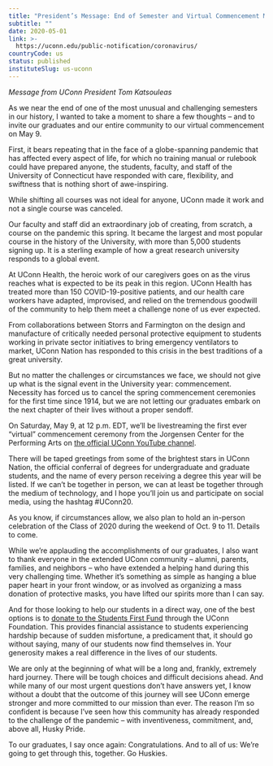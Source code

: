 ```yaml
---
title: "President’s Message: End of Semester and Virtual Commencement May 9"
subtitle: ""
date: 2020-05-01
link: >-
  https://uconn.edu/public-notification/coronavirus/
countryCode: us
status: published
instituteSlug: us-uconn
---
```

_Message from UConn President Tom Katsouleas_

As we near the end of one of the most unusual and challenging semesters in our history, I wanted to take a moment to share a few thoughts – and to invite our graduates and our entire community to our virtual commencement on May 9.

First, it bears repeating that in the face of a globe-spanning pandemic that has affected every aspect of life, for which no training manual or rulebook could have prepared anyone, the students, faculty, and staff of the University of Connecticut have responded with care, flexibility, and swiftness that is nothing short of awe-inspiring.

While shifting all courses was not ideal for anyone, UConn made it work and not a single course was canceled.

Our faculty and staff did an extraordinary job of creating, from scratch, a course on the pandemic this spring. It became the largest and most popular course in the history of the University, with more than 5,000 students signing up. It is a sterling example of how a great research university responds to a global event.

At UConn Health, the heroic work of our caregivers goes on as the virus reaches what is expected to be its peak in this region. UConn Health has treated more than 150 COVID-19-positive patients, and our health care workers have adapted, improvised, and relied on the tremendous goodwill of the community to help them meet a challenge none of us ever expected.

From collaborations between Storrs and Farmington on the design and manufacture of critically needed personal protective equipment to students working in private sector initiatives to bring emergency ventilators to market, UConn Nation has responded to this crisis in the best traditions of a great university.

But no matter the challenges or circumstances we face, we should not give up what is the signal event in the University year: commencement. Necessity has forced us to cancel the spring commencement ceremonies for the first time since 1914, but we are not letting our graduates embark on the next chapter of their lives without a proper sendoff.

On Saturday, May 9, at 12 p.m. EDT, we’ll be livestreaming the first ever “virtual” commencement ceremony from the Jorgensen Center for the Performing Arts on [the official UConn YouTube channel](https://www.youtube.com/uconn).

There will be taped greetings from some of the brightest stars in UConn Nation, the official conferral of degrees for undergraduate and graduate students, and the name of every person receiving a degree this year will be listed. If we can’t be together in person, we can at least be together through the medium of technology, and I hope you’ll join us and participate on social media, using the hashtag #UConn20.

As you know, if circumstances allow, we also plan to hold an in-person celebration of the Class of 2020 during the weekend of Oct. 9 to 11. Details to come.

While we’re applauding the accomplishments of our graduates, I also want to thank everyone in the extended UConn community – alumni, parents, families, and neighbors – who have extended a helping hand during this very challenging time. Whether it’s something as simple as hanging a blue paper heart in your front window, or as involved as organizing a mass donation of protective masks, you have lifted our spirits more than I can say.

And for those looking to help our students in a direct way, one of the best options is to [donate to the Students First Fund](https://www.foundation.uconn.edu/fund/students-first-fund/) through the UConn Foundation. This provides financial assistance to students experiencing hardship because of sudden misfortune, a predicament that, it should go without saying, many of our students now find themselves in. Your generosity makes a real difference in the lives of our students.

We are only at the beginning of what will be a long and, frankly, extremely hard journey. There will be tough choices and difficult decisions ahead. And while many of our most urgent questions don’t have answers yet, I know without a doubt that the outcome of this journey will see UConn emerge stronger and more committed to our mission than ever. The reason I’m so confident is because I’ve seen how this community has already responded to the challenge of the pandemic – with inventiveness, commitment, and, above all, Husky Pride.

To our graduates, I say once again: Congratulations. And to all of us: We’re going to get through this, together. Go Huskies.
